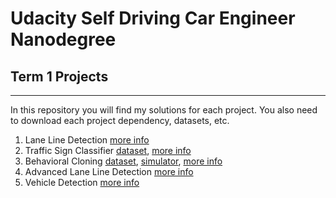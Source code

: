 # Udacity Self Driving Car Engineer Nanodegree
## Term 1 Projects
---
In this repository you will find my solutions for each project. You also need to download each project dependency, datasets, etc. 
1. Lane Line Detection [more info](https://github.com/udacity/CarND-LaneLines-P1)
2. Traffic Sign Classifier [dataset](https://d17h27t6h515a5.cloudfront.net/topher/2017/February/5898cd6f_traffic-signs-data/traffic-signs-data.zip), [more info](https://github.com/udacity/CarND-Traffic-Sign-Classifier-Project)
3. Behavioral Cloning [dataset](https://d17h27t6h515a5.cloudfront.net/topher/2016/December/584f6edd_data/data.zip), [simulator](https://d17h27t6h515a5.cloudfront.net/topher/2017/February/58ae46bb_linux-sim/linux-sim.zip), [more info](https://github.com/udacity/CarND-Behavioral-Cloning-P3)
4. Advanced Lane Line Detection [more info](https://github.com/udacity/CarND-Advanced-Lane-Lines)
5. Vehicle Detection [more info](https://github.com/udacity/CarND-Vehicle-Detection)
